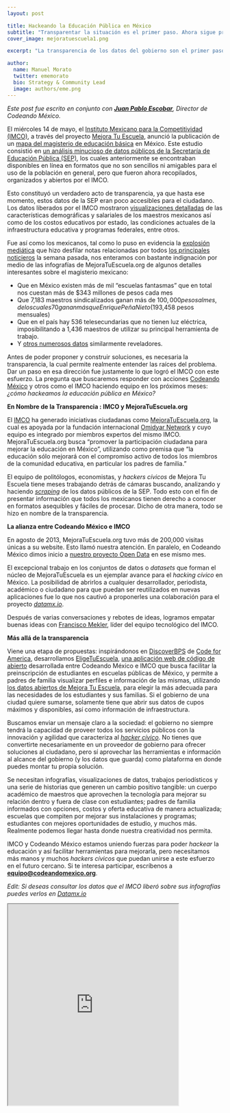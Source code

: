 ```yaml
---
layout: post

title: Hackeando la Educación Pública en México
subtitle: "Transparentar la situación es el primer paso. Ahora sigue proponer y accionar."
cover_image: mejoratuescuela1.png

excerpt: "La transparencia de los datos del gobierno son el primer paso para resolver sus problemas. Luego sigue proponer soluciones y tomar acción."

author:
  name: Manuel Morato
  twitter: ememorato
  bio: Strategy & Community Lead
  image: authors/eme.png
---
```


*Este post fue escrito en conjunto con **[Juan Pablo Escobar](http://twitter.com/juanpabloe)**, Director de Codeando México.*

El miércoles 14 de mayo, el [Instituto Mexicano para la Competitividad (IMCO)](http://imco.org.mx/home/), a través del proyecto [Mejora Tu Escuela](http://www.mejoratuescuela.org/), anunció la publicación de un [mapa del magisterio de educación básica](http://blog.mejoratuescuela.org/mapa-del-magisterio-de-educacion-basica-en-mexico/) en México. Este estudio consistió en [un análisis minucioso de datos públicos de la Secretaría de Educación Pública (SEP)](http://imco.org.mx/wp-content/uploads/2014/05/20140514_MapaMagisterioMexico_Presentacion.pdf), los cuales anteriormente se encontraban disponibles en línea en formatos que no son sencillos ni amigables para el uso de la población en general, pero que fueron ahora recopilados, organizados y abiertos por el IMCO.

Esto constituyó un verdadero acto de transparencia, ya que hasta ese momento, estos datos de la SEP eran poco accesibles para el ciudadano. Los datos liberados por el IMCO mostraron [visualizaciones detalladas](http://imco.org.mx/wp-content/uploads/2014/05/20140514_MapaMagisterioMexico_Presentacion.pdf) de las características demográficas y salariales de los maestros mexicanos así como de los costos educativos por estado, las condiciones actuales de la infraestructura educativa y programas federales, entre otros.

Fue así como los mexicanos, tal como lo puso en evidencia la [explosión mediática](http://www.excelsior.com.mx/nacional/2014/05/15/959269) que hizo desfilar notas relacionadas por todos [los principales noticieros](http://www.milenio.com/politica/Ganan-Pena-Nieto-maestros-Imco_0_299370076.html) la semana pasada, nos enteramos con bastante indignación por medio de las infografías de MejoraTuEscuela.org de algunos detalles interesantes sobre el magisterio mexicano:
* Que en México existen más de mil “escuelas fantasmas” que en total nos cuestan más de $343 millones de pesos cada mes
* Que 7,183 maestros sindicalizados ganan más de $100,000 pesos al mes, de los cuales 70 ganan más que Enrique Peña Nieto ($193,458 pesos mensuales)
* Que en el país hay 536 telesecundarias que no tienen luz eléctrica, imposibilitando a 1,436 maestros de utilizar su principal herramienta de trabajo.
* Y [otros numerosos datos](http://imco.org.mx/capital_humano/mapa-del-magisterio-de-educacion-basica-en-mexico/) similarmente reveladores. 

Antes de poder proponer y construir soluciones, es necesaria la transparencia, la cual permite realmente entender las raíces del problema. Dar un paso en esa dirección fue justamente lo que logró el IMCO con este esfuerzo. La pregunta que buscaremos responder con acciones [Codeando México](http://codeandomexico.org) y otros como el IMCO haciendo equipo en los próximos meses: _¿cómo hackeamos la educación pública en México?_

**En Nombre de la Transparencia : IMCO y MejoraTuEscuela.org**

El [IMCO](http://imco.org.mx/conoce-imco/) ha generado iniciativas ciudadanas como [MejoraTuEscuela.org](http://www.mejoratuescuela.org/), la cual es apoyada por la fundación internacional [Omidyar Network](http://www.omidyar.com/) y cuyo equipo es integrado por miembros expertos del mismo IMCO. MejoraTuEscuela.org busca “promover la participación ciudadana para mejorar la educación en México”, utilizando como premisa que “la educación sólo mejorará con el compromiso activo de todos los miembros de la comunidad educativa, en particular los padres de familia.”

El equipo de politólogos, economistas, y _hackers cívicos_ de Mejora Tu Escuela tiene meses trabajando detrás de cámaras buscando, analizando y haciendo [_scraping_](http://interactivos.lanacion.com.ar/manual-data/obtener_datos_3.html) de los datos públicos de la SEP. Todo esto con el fin de presentar información que todos los mexicanos tienen derecho a conocer en formatos asequibles y fáciles de procesar. Dicho de otra manera, todo se hizo en nombre de la transparencia.

**La alianza entre Codeando México e IMCO**

En agosto de 2013, MejoraTuEscuela.org tuvo más de 200,000 visitas únicas a su website. Esto llamó nuestra atención. En paralelo, en Codeando México dimos inicio a [nuestro proyecto Open Data](http://web.archive.org/web/20130811125731/http://blog.codeandomexico.org/post/50448759343/la-plataforma-civica-de-datos-abiertos-de-mexico) en ese mismo mes. 

El excepcional trabajo en los conjuntos de datos o _datasets_ que forman el núcleo de MejoraTuEscuela es un ejemplar avance para el _hacking cívico_ en México. La posibilidad de abrirlos a cualquier desarrollador, periodista, académico o ciudadano para que puedan ser reutilizados en nuevas aplicaciones fue lo que nos cautivó a proponerles una colaboración para el proyecto [_datamx.io_](http://datamx.io). 

Después de varias conversaciones y rebotes de ideas, logramos empatar buenas ideas con [Francisco Mekler](http://imco.org.mx/es/author/francisco-mekler/), líder del equipo tecnológico del IMCO.

**Más allá de la transparencia**

Viene una etapa de propuestas: inspirándonos en [DiscoverBPS](http://www.discoverbps.org/) de [Code for America](http://codeforamerica.org/), desarrollamos [EligeTuEscuela](http://www.eligetuescuela.org), [una aplicación web de código de abierto](https://github.com/CodeandoMexico/EligeTuEscuela) desarrollada entre Codeando México e IMCO que busca facilitar la preinscripción de estudiantes en escuelas públicas de México, y permite a padres de familia visualizar perfiles e información de las mismas, utilizando [los datos abiertos de Mejora Tu Escuela](http://www.mejoratuescuela.org/bases), para elegir la más adecuada para las necesidades de los estudiantes y sus familias. Si el gobierno de una ciudad quiere sumarse, solamente tiene que abrir sus datos de cupos máximos y disponibles, así como información de infraestructura. 

Buscamos enviar un mensaje claro a la sociedad: el gobierno no siempre tendrá la capacidad de proveer todos los servicios públicos con la innovación y agilidad que caracteriza al [_hacker cívico_](http://web.archive.org/web/20131008033932/http://blog.codeandomexico.org/post/43401877954/los-heroes-de-la-nueva-era-civica-digital). No tienes que convertirte necesariamente en un proveedor de gobierno para ofrecer soluciones al ciudadano, pero sí aprovechar las herramientas e información al alcance del gobierno (y los datos que guarda) como plataforma en donde puedes montar tu propia solución. 

Se necesitan infografías, visualizaciones de datos, trabajos periodísticos y una serie de historias que generen un cambio positivo tangible: un cuerpo académico de maestros que aprovechen la tecnología para mejorar su relación dentro y fuera de clase con estudiantes; padres de familia informados con opciones, costos y oferta educativa de manera actualizada; escuelas que compiten por mejorar sus instalaciones y programas; estudiantes con mejores oportunidades de estudio, y muchos más. Realmente podemos llegar hasta donde nuestra creatividad nos permita.

IMCO y Codeando México estamos uniendo fuerzas para poder _hackear_ la educación y así facilitar herramientas para mejorarla, pero necesitamos más manos y muchos _hackers cívicos_ que puedan unirse a este esfuerzo en el futuro cercano. Si te interesa participar, escríbenos a **equipo@codeandomexico.org**.


_Edit: Si deseas consultar los datos que el IMCO liberó sobre sus infografías puedes verlos en [Datamx.io](http://datamx.io)_


<iframe height="470" scrolling="no" src="http://datamx.io/dataset/censo-educativo-sep/widget" width="398"></iframe>
